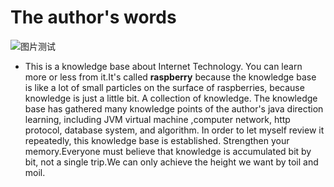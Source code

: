 
# The author's words
![图片测试](https://raw.githubusercontent.com/CrabappleProject/raspberry/master/extra/img/Raspberr.jpg)

- This is a knowledge base about Internet Technology. You can learn more or less from it.It's called **raspberry** because the knowledge base is like a lot of small particles on the surface of raspberries, because knowledge is just a little bit. A collection of knowledge. The knowledge base has gathered many knowledge points of the author's java direction learning, including JVM virtual machine ,computer network, http protocol, database system, and algorithm. In order to let myself review it repeatedly, this knowledge base is established. Strengthen your memory.Everyone must believe that knowledge is accumulated bit by bit, not a single trip.We can only achieve the height we want by toil and moil.